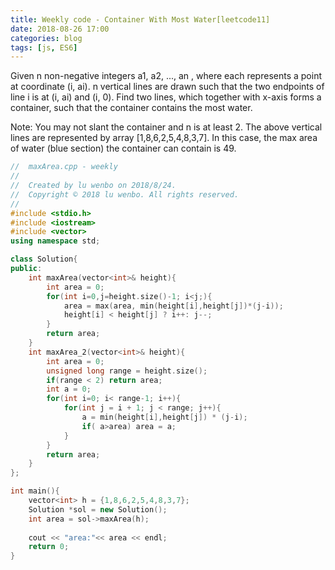 ```yaml
---
title: Weekly code - Container With Most Water[leetcode11]
date: 2018-08-26 17:00
categories: blog
tags: [js, ES6]
---
```


Given n non-negative integers a1, a2, ..., an , where each represents a point at coordinate (i, ai). n vertical lines are drawn such that the two endpoints of line i is at (i, ai) and (i, 0). Find two lines, which together with x-axis forms a container, such that the container contains the most water.
 
 Note: You may not slant the container and n is at least 2.
 The above vertical lines are represented by array [1,8,6,2,5,4,8,3,7].
 In this case, the max area of water (blue section) the container can contain is 49.


```cpp
//  maxArea.cpp - weekly
//
//  Created by lu wenbo on 2018/8/24.
//  Copyright © 2018 lu wenbo. All rights reserved.
//
#include <stdio.h>
#include <iostream>
#include <vector>
using namespace std;

class Solution{
public:
    int maxArea(vector<int>& height){
        int area = 0;
        for(int i=0,j=height.size()-1; i<j;){
            area = max(area, min(height[i],height[j])*(j-i));
            height[i] < height[j] ? i++: j--;
        }
        return area;
    }
    int maxArea_2(vector<int>& height){
        int area = 0;
        unsigned long range = height.size();
        if(range < 2) return area;
        int a = 0;
        for(int i=0; i< range-1; i++){
            for(int j = i + 1; j < range; j++){
                a = min(height[i],height[j]) * (j-i);
                if( a>area) area = a;
            }
        }
        return area;
    }
};

int main(){
    vector<int> h = {1,8,6,2,5,4,8,3,7};
    Solution *sol = new Solution();
    int area = sol->maxArea(h);
    
    cout << "area:"<< area << endl;
    return 0;
}
```